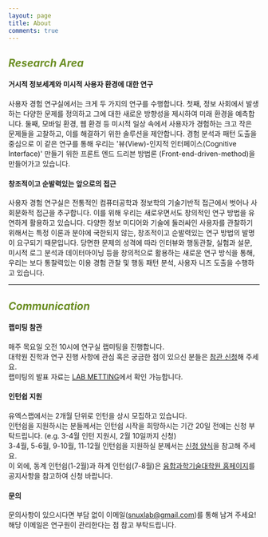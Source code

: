 ```yaml
---
layout: page
title: About
comments: true
---
```


<h2 style="color: OliveDrab; font-style: italic;"><b>Research Area</b></h2>

#### 거시적 정보세계와 미시적 사용자 환경에 대한 연구
사용자 경험 연구실에서는 크게 두 가지의 연구를 수행합니다. 첫째, 정보 사회에서 발생하는 다양한 문제를 정의하고 그에 대한 새로운 방향성을 제시하여 미래 환경을 예측합니다. 둘째, 모바일 환경, 웹 환경 등 미시적 일상 속에서 사용자가 경험하는 크고 작은 문제들을 고찰하고, 이를 해결하기 위한 솔루션을 제안합니다. 경험 분석과 패턴 도출을 중심으로 이 같은 연구를 통해 우리는 '뷰(View)-인지적 인터페이스(Cognitive Interface)' 만들기 위한 프론트 엔드 드리븐 방법론 (Front-end-driven-method)을 만들어가고 있습니다.

#### 창조적이고 순발력있는 앞으로의 접근
사용자 경험 연구실은 전통적인 컴퓨터공학과 정보학의 기술기반적 접근에서 벗어나 사회문화적 접근을 추구합니다. 이를 위해 우리는 새로우면서도 창의적인 연구 방법을 유연하게 활용하고 있습니다. 다양한 정보 미디어와 기술에 둘러싸인 사용자를 관찰하기 위해서는 특정 이론과 분야에 국한되지 않는, 창조적이고 순발력있는 연구 방법의 발명이 요구되기 때문입니다. 당면한 문제의 성격에 따라 인터뷰와 행동관찰, 실험과 설문, 미시적 로그 분석과 데이터마이닝 등을 창의적으로 활용하는 새로운 연구 방식을 통해, 우리는 보다 통찰력있는 이용 경험 관찰 및 행동 패턴 분석, 사용자 니즈 도출을 수행하고 있습니다.


<hr>
<h2 style="color: OliveDrab; font-style: italic;"><b>Communication</b></h2>

#### 랩미팅 참관 <br>
매주 목요일 오전 10시에 연구실 랩미팅을 진행합니다.<br>
대학원 진학과 연구 진행 사항에 관심 혹은 궁금한 점이 있으신 분들은 [참관 신청](https://docs.google.com/forms/d/e/1FAIpQLSfPyFlmYPDzyc-erq9WM6zVkeiOxz_ylvtriEzMriWdKZ9OEA/viewform)해 주세요. <br>
랩미팅의 발표 자료는 [LAB METTING](https://www.notion.so/SNU-UXLAB-1367a3cdceb880a08867e946c3af1be3?pvs=4)에서 확인 가능합니다. <br>

<!-- <br><i class="fas fa-thumbtack" style="margin-right: 10px;"></i><strong>공지</strong>
2025년 8월에는 랩미팅을 쉬어갑니다.<br>
랩미팅 참관을 원하시는 분께서는 9월 일정에 맞추어 신청 부탁드립니다.<br> -->

#### 인턴쉽 지원 <br>
유엑스랩에서는 2개월 단위로 인턴을 상시 모집하고 있습니다.<br>
인턴쉽을 지원하시는 분들께서는 인턴쉽 시작을 희망하시는 기간 20일 전에는 신청 부탁드립니다. (e.g. 3-4월 인턴 지원시, 2월 10일까지 신청)<br> 
3-4월, 5-6월, 9-10월, 11-12월 인턴쉽을 지원하실 분께서는 [신청 양식](https://docs.google.com/forms/d/e/1FAIpQLSdMxVzdUsO0bE15rotOCqhMHMJpiVLIF7DcvPu-kvFg8rkUyg/viewform)을 참고해 주세요.<br>
이 외에, 동계 인턴쉽(1-2월)과 하계 인턴쉽(7-8월)은 [융합과학기술대학원 홈페이지](https://convergence.snu.ac.kr/category/convergence_research_notice/)를 공지사항을 참고하여 신청 바랍니다.<br>

<!--
#### SNS<br>
신림동의 리빙랩에서 이루어지고 있는 '1인가구 삶을 위한 UX 연구' 소식은 [인스타그램](https://www.instagram.com/livinglab_snu/)과 [브런치](https://brunch.co.kr/@lab-livingalone)에 업로드됩니다. -->
 
#### 문의<br>
문의사항이 있으시다면 부담 없이 이메일(snuxlab@gmail.com)를 통해 남겨 주세요! <br>
해당 이메일은 연구원이 관리한다는 점 참고 부탁드립니다.<br>

<!-- 아래 <a style="font-family: sans-serif; font-weight:bold;">QnA 챗봇</a>을 통해 궁금한 점을 물어봐주세요! ex. 인턴 지원시기가 어떻게 되나요? 진학 시 인턴 경험이 필수인가요? 인턴 출퇴근시간이 어떻게 되나요?<br>
현재, 아래의<a style="font-family: sans-serif; font-weight:bold;">QnA 챗봇</a>은 연구원의 실시간 응답이 아닌 자동화된 답변을 제공중이므로 정확한 답변을 하지 못할 수 있습니다.<br>
부족한 부분을 더 학습해서 똑똑해져서 올게요!<br>
<a style="font-family: sans-serif; font-weight:bold;">QnA 챗봇</a>을 통해 해결되지 않는 문의사항이 있으시다면 부담 없이 이메일(snuxlab@gmail.com)를 통해 남겨 주세요! <br>
해당 이메일은 연구원이 관리한다는 점 참고 부탁드립니다.<br>

##### QNA 챗봇 <br>
<iframe src='https://webchat.botframework.com/embed/uxlabfaq2-bot?s=qlICCA25w5Y.z6XjvxZoyhvxCOqwKUm0qUoOXaSREM_UcaZycGHpud4'  style='min-width: 400px; width: 100%; min-height: 500px;'></iframe> -->

